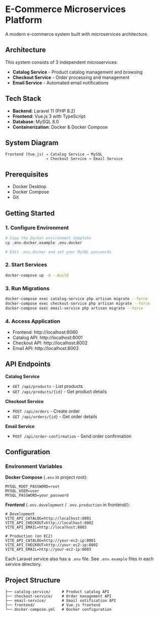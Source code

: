 # E-Commerce Microservices Platform

A modern e-commerce system built with microservices architecture.

## Architecture

This system consists of 3 independent microservices:

- **Catalog Service** - Product catalog management and browsing
- **Checkout Service** - Order processing and management  
- **Email Service** - Automated email notifications

## Tech Stack

- **Backend**: Laravel 11 (PHP 8.2)
- **Frontend**: Vue.js 3 with TypeScript
- **Database**: MySQL 8.0
- **Containerization**: Docker & Docker Compose

## System Diagram

```
Frontend (Vue.js) → Catalog Service → MySQL
                  → Checkout Service → Email Service
```

## Prerequisites

- Docker Desktop
- Docker Compose
- Git

## Getting Started

### 1. Configure Environment

```bash
# Copy the Docker environment template
cp .env.docker.example .env.docker

# Edit .env.docker and set your MySQL passwords
```

### 2. Start Services

```bash
docker-compose up -d --build
```

### 3. Run Migrations

```bash
docker-compose exec catalog-service php artisan migrate --force
docker-compose exec checkout-service php artisan migrate --force
docker-compose exec email-service php artisan migrate --force
```

### 4. Access Application

- Frontend: http://localhost:8080
- Catalog API: http://localhost:8001
- Checkout API: http://localhost:8002
- Email API: http://localhost:8003

## API Endpoints

**Catalog Service**
- `GET /api/products` - List products
- `GET /api/products/{id}` - Get product details

**Checkout Service**
- `POST /api/orders` - Create order
- `GET /api/orders/{id}` - Get order details

**Email Service**
- `POST /api/order-confirmation` - Send order confirmation

## Configuration

### Environment Variables

**Docker Compose** (`.env` in project root):
```env
MYSQL_ROOT_PASSWORD=root
MYSQL_USER=user
MYSQL_PASSWORD=your_password
```

**Frontend** (`.env.development` / `.env.production` in frontend/):
```env
# Development
VITE_API_CATALOG=http://localhost:8001
VITE_API_CHECKOUT=http://localhost:8002
VITE_API_EMAIL=http://localhost:8003

# Production (on EC2)
VITE_API_CATALOG=http://your-ec2-ip:8001
VITE_API_CHECKOUT=http://your-ec2-ip:8002
VITE_API_EMAIL=http://your-ec2-ip:8003
```

Each Laravel service also has a `.env` file. See `.env.example` files in each service directory.

## Project Structure

```
├── catalog-service/     # Product catalog API
├── checkout-service/    # Order management API
├── email-service/       # Email notification API
├── frontend/            # Vue.js frontend
└── docker-compose.yml   # Docker configuration
```
